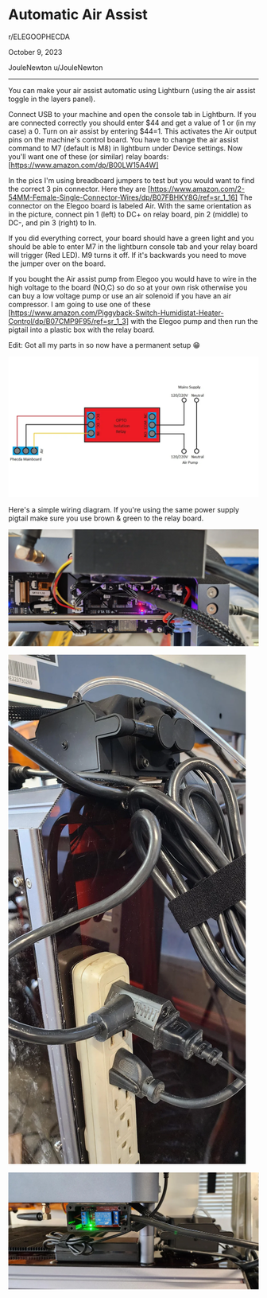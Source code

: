 # Automatic Air Assist

r/ELEGOOPHECDA

October 9, 2023

JouleNewton u/JouleNewton

---

You can make your air assist automatic using Lightburn (using the air assist toggle in the layers panel).

Connect USB to your machine and open the console tab in Lightburn. If you are connected correctly you should enter $44 and get a value of 1 or (in my case) a 0. Turn on air assist by entering $44=1. This activates the Air output pins on the machine's control board. You have to change the air assist command to M7 (default is M8) in lightburn under Device settings. Now you'll want one of these (or similar) relay boards: [https://www.amazon.com/dp/B00LW15A4W]

In the pics I'm using breadboard jumpers to test but you would want to find the correct 3 pin connector. Here they are [https://www.amazon.com/2-54MM-Female-Single-Connector-Wires/dp/B07FBHKY8G/ref=sr_1_16] The connector on the Elegoo board is labeled Air. With the same orientation as in the picture, connect pin 1 (left) to DC+ on relay board, pin 2 (middle) to DC-, and pin 3 (right) to In.

If you did everything correct, your board should have a green light and you should be able to enter M7 in the lightburn console tab and your relay board will trigger (Red LED). M9 turns it off. If it's backwards you need to move the jumper over on the board.

If you bought the Air assist pump from Elegoo you would have to wire in the high voltage to the board (NO,C) so do so at your own risk otherwise you can buy a low voltage pump or use an air solenoid if you have an air compressor. I am going to use one of these [https://www.amazon.com/Piggyback-Switch-Humidistat-Heater-Control/dp/B07CMP9F95/ref=sr_1_3] with the Elegoo pump and then run the pigtail into a plastic box with the relay board.

Edit: Got all my parts in so now have a permanent setup 😁

![Wiring Diagram](./Assets/automatic-air-assist-v0-dn6ccur0w0ub1.webp)

Here's a simple wiring diagram. If you're using the same power supply pigtail make sure you use brown & green to the relay board.

![Laser Mainboard](./Assets/automatic-air-assist-v0-7vp53zkklutb1.webp)

![Pigtail](./Assets/automatic-air-assist-v0-f4d4d2lklutb1.webp)

![Relay](./Assets/automatic-air-assist-v0-pbpss6lklutb1.webp)
